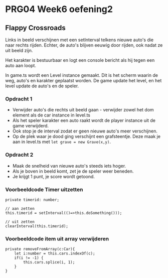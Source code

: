 # PRG04 Week6 oefening2

## Flappy Crossroads

Links in beeld verschijnen met een setInterval telkens nieuwe auto's die naar rechts rijden. Echter, de auto's blijven eeuwig door rijden, ook nadat ze uit beeld zijn. 

Het karakter is bestuurbaar en logt een console bericht als hij tegen een auto aan loopt.

In game.ts wordt een Level instance gemaakt. Dit is het scherm waarin de weg, auto's en karakter geplaatst worden. De game update het level, en het level update de auto's en de speler.

### Opdracht 1

- Verwijder auto's die rechts uit beeld gaan - verwijder zowel het dom element als de car instance in level.ts
- Als het speler karakter een auto raakt wordt de player instance uit de game verwijderd.
- Ook stop je de interval zodat er geen nieuwe auto's meer verschijnen.
- Op de plek waar je dood ging verschijnt een grafsteentje. Deze maak je aan in level.ts met `let grave = new Grave(x,y)`.

### Opdracht 2

- Maak de snelheid van nieuwe auto's steeds iets hoger.
- Als je boven in beeld komt, zet je de speler weer beneden. 
- Je krijgt 1 punt, je score wordt getoond.

### Voorbeeldcode Timer uitzetten

```
private timerid: number;

// aan zetten
this.timerid = setInterval(()=>this.doSomething()));
   
// uit zetten
clearInterval(this.timerid);
```

### Voorbeeldcode item uit array verwijderen

```
private removeFromArray(c:Car){
    let i:number = this.cars.indexOf(c);
    if(i != -1) {
        this.cars.splice(i, 1);
    }
}
```